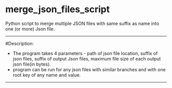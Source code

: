 # merge_json_files_script
Python script to merge multiple JSON files with same suffix as name into one (or more) Json file.

-------------------------------------------------------------
#Description:
 + The program takes 4 parameters - path of json file location, suffix of json files, suffix of output Json files, maximum file size of 
  each output json file(in bytes).
 + program can be run for any json files with similar branches and with one root key of any name and value.
--------------------------------------------------------------  
